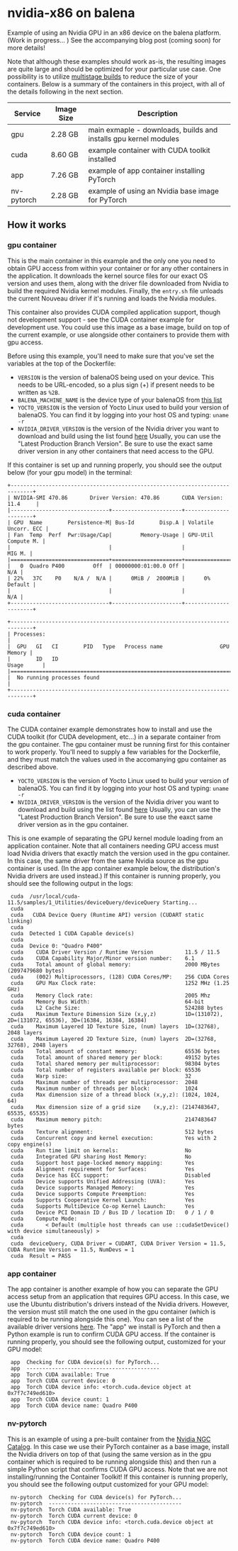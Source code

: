 # nvidia-x86 on balena
Example of using an Nvidia GPU in an x86 device on the balena platform. (Work in progress... ) See the accompanying blog post (coming soon) for more details!

Note that although these examples should work as-is, the resulting images are quite large and should be optimized for your particular use case. One possibility is to utilize [multistage builds](https://www.balena.io/docs/learn/deploy/build-optimization/#multi-stage-builds) to reduce the size of your containers. Below is a summary of the containers in this project, with all of the details following in the next section.

| Service | Image Size | Description |
| ------------ | ----------- | ----------- |
| gpu | 2.28 GB | main exmaple - downloads, builds and installs gpu kernel modules |
| cuda | 8.60 GB | example container with CUDA toolkit installed |
| app | 7.26 GB | example of app container installing PyTorch |
| nv-pytorch | 2.28 GB | example of using an Nvidia base image for PyTorch |

## How it works
### gpu container
This is the main container in this example and the only one you need to obtain GPU access from within your container or for any other containers in the application. It downloads the kernel source files for our exact OS version and uses them, along with the driver file downloaded from Nvidia to build the required Nvidia kernel modules. Finally, the `entry.sh` file unloads the current Nouveau driver if it's running and loads the Nvidia modules.

This container also provides CUDA compiled application support, though not development support - see the CUDA container example for development use. You could use this image as a base image, build on top of the current example, or use alongside other containers to provide them with gpu access.

Before using this example, you'll need to make sure that you've set the variables at the top of the Dockerfile:
- `VERSION` is the version of balenaOS being used on your device. This needs to be URL-encoded, so a plus sign (+) if present needs to be written as `%2B`.
- `BALENA_MACHINE_NAME` is the device type of your balenaOS from [this list](https://www.balena.io/docs/reference/hardware/devices/)
- `YOCTO_VERSION` is the version of Yocto Linux used to build your version of balenaOS. You can find it by logging into your host OS and typing: `uname -r`
- `NVIDIA_DRIVER_VERSION` is the version of the Nvidia driver you want to download and build using the list found [here]( https://www.nvidia.com/en-us/drivers/unix/) Usually, you can use the "Latest Production Branch Version". Be sure to use the exact same driver version in any other containers that need access to the GPU. 

If this container is set up and running properly, you should see the output below (for your gpu model) in the terminal:
```
+-----------------------------------------------------------------------------+
| NVIDIA-SMI 470.86       Driver Version: 470.86       CUDA Version: 11.4     |
|-------------------------------+----------------------+----------------------+
| GPU  Name        Persistence-M| Bus-Id        Disp.A | Volatile Uncorr. ECC |
| Fan  Temp  Perf  Pwr:Usage/Cap|         Memory-Usage | GPU-Util  Compute M. |
|                               |                      |               MIG M. |
|===============================+======================+======================|
|   0  Quadro P400         Off  | 00000000:01:00.0 Off |                  N/A |
| 22%   37C    P0    N/A /  N/A |      0MiB /  2000MiB |      0%      Default |
|                               |                      |                  N/A |
+-------------------------------+----------------------+----------------------+
                                                                               
+-----------------------------------------------------------------------------+
| Processes:                                                                  |
|  GPU   GI   CI        PID   Type   Process name                  GPU Memory |
|        ID   ID                                                   Usage      |
|=============================================================================|
|  No running processes found                                                 |
+-----------------------------------------------------------------------------+ 
```
### cuda container
The CUDA container example demonstrates how to install and use the CUDA toolkit (for CUDA development, etc...) in a separate container from the gpu container. The gpu container must be running first for this container to work properly. You'll need to supply a few variables for the Dockerfile, and they must match the values used in the accomanying gpu container as described above. 
- `YOCTO_VERSION` is the version of Yocto Linux used to build your version of balenaOS. You can find it by logging into your host OS and typing: `uname -r`
- `NVIDIA_DRIVER_VERSION` is the version of the Nvidia driver you want to download and build using the list found [here]( https://www.nvidia.com/en-us/drivers/unix/) Usually, you can use the "Latest Production Branch Version". Be sure to use the eaxct same driver version as in the gpu container.

This is one example of separating the GPU kernel module loading from an application container. Note that all containers needing GPU access must load Nvidia drivers that exactly match the version used in the gpu container. In this case, the same driver from the same Nvidia source as the gpu container is used. (In the app container example below, the distribution's Nvidia drivers are used instead.) If this container is running properly, you should see the following output in the logs:
```
 cuda  /usr/local/cuda-11.5/samples/1_Utilities/deviceQuery/deviceQuery Starting...
 cuda  
 cuda   CUDA Device Query (Runtime API) version (CUDART static linking)
 cuda  
 cuda  Detected 1 CUDA Capable device(s)
 cuda  
 cuda  Device 0: "Quadro P400"
 cuda    CUDA Driver Version / Runtime Version          11.5 / 11.5
 cuda    CUDA Capability Major/Minor version number:    6.1
 cuda    Total amount of global memory:                 2000 MBytes (2097479680 bytes)
 cuda    (002) Multiprocessors, (128) CUDA Cores/MP:    256 CUDA Cores
 cuda    GPU Max Clock rate:                            1252 MHz (1.25 GHz)
 cuda    Memory Clock rate:                             2005 Mhz
 cuda    Memory Bus Width:                              64-bit
 cuda    L2 Cache Size:                                 524288 bytes
 cuda    Maximum Texture Dimension Size (x,y,z)         1D=(131072), 2D=(131072, 65536), 3D=(16384, 16384, 16384)
 cuda    Maximum Layered 1D Texture Size, (num) layers  1D=(32768), 2048 layers
 cuda    Maximum Layered 2D Texture Size, (num) layers  2D=(32768, 32768), 2048 layers
 cuda    Total amount of constant memory:               65536 bytes
 cuda    Total amount of shared memory per block:       49152 bytes
 cuda    Total shared memory per multiprocessor:        98304 bytes
 cuda    Total number of registers available per block: 65536
 cuda    Warp size:                                     32
 cuda    Maximum number of threads per multiprocessor:  2048
 cuda    Maximum number of threads per block:           1024
 cuda    Max dimension size of a thread block (x,y,z): (1024, 1024, 64)
 cuda    Max dimension size of a grid size    (x,y,z): (2147483647, 65535, 65535)
 cuda    Maximum memory pitch:                          2147483647 bytes
 cuda    Texture alignment:                             512 bytes
 cuda    Concurrent copy and kernel execution:          Yes with 2 copy engine(s)
 cuda    Run time limit on kernels:                     No
 cuda    Integrated GPU sharing Host Memory:            No
 cuda    Support host page-locked memory mapping:       Yes
 cuda    Alignment requirement for Surfaces:            Yes
 cuda    Device has ECC support:                        Disabled
 cuda    Device supports Unified Addressing (UVA):      Yes
 cuda    Device supports Managed Memory:                Yes
 cuda    Device supports Compute Preemption:            Yes
 cuda    Supports Cooperative Kernel Launch:            Yes
 cuda    Supports MultiDevice Co-op Kernel Launch:      Yes
 cuda    Device PCI Domain ID / Bus ID / location ID:   0 / 1 / 0
 cuda    Compute Mode:
 cuda       < Default (multiple host threads can use ::cudaSetDevice() with device simultaneously) >
 cuda  
 cuda  deviceQuery, CUDA Driver = CUDART, CUDA Driver Version = 11.5, CUDA Runtime Version = 11.5, NumDevs = 1
 cuda  Result = PASS
 ```
 
 ### app container
 The app container is another example of how you can separate the GPU access setup from an application that requires GPU access. In this case, we use the Ubuntu distribution's drivers instead of the Nvidia drivers. However, the version must still match the one used in the gpu container (which is required to be running alongside this one). You can see a list of the available driver versions [here](https://launchpad.net/~graphics-drivers/+archive/ubuntu/ppa). The "app" we install is PyTorch and then a Python example is run to confirm CUDA GPU access. If the container is running properly, you should see the following output, customized for your GPU model:
```
 app  Checking for CUDA device(s) for PyTorch...
 app  ------------------------------------------
 app  Torch CUDA available: True
 app  Torch CUDA current device: 0
 app  Torch CUDA device info: <torch.cuda.device object at 0x7f7c749ed610>
 app  Torch CUDA device count: 1
 app  Torch CUDA device name: Quadro P400
```

### nv-pytorch
This is an example of using a pre-built container from the [Nvidia NGC Catalog](https://catalog.ngc.nvidia.com/). In this case we use their PyTorch container as a base image, install the Nvidia drivers on top of that (using the same version as in the gpu container which is required to be running alongside this) and then run a simple Python script that confirms CUDA GPU access. Note that we are not installing/running the Container Toolkit! If this container is running properly, you should see the following output customized for your GPU model:
```
 nv-pytorch  Checking for CUDA device(s) for PyTorch...
 nv-pytorch  ------------------------------------------
 nv-pytorch  Torch CUDA available: True
 nv-pytorch  Torch CUDA current device: 0
 nv-pytorch  Torch CUDA device info: <torch.cuda.device object at 0x7f7c749ed610>
 nv-pytorch  Torch CUDA device count: 1
 nv-pytorch  Torch CUDA device name: Quadro P400
```
